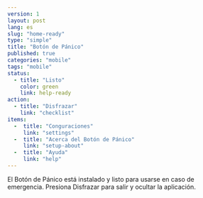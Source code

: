 ```yaml
---
version: 1
layout: post
lang: es
slug: "home-ready"
type: "simple"
title: "Botón de Pánico"
published: true
categories: "mobile"
tags: "mobile"
status:
  - title: "Listo"
    color: green
    link: help-ready
action:
  - title: "Disfrazar"
    link: "checklist"
items:
  -  title: "Conguraciones"
     link: "settings"
  -  title: "Acerca del Botón de Pánico"
     link: "setup-about"
  -  title: "Ayuda"
     link: "help"
---
```


El Botón de Pánico está instalado y listo para usarse en caso de emergencia. Presiona Disfrazar para salir y ocultar la aplicación. 
